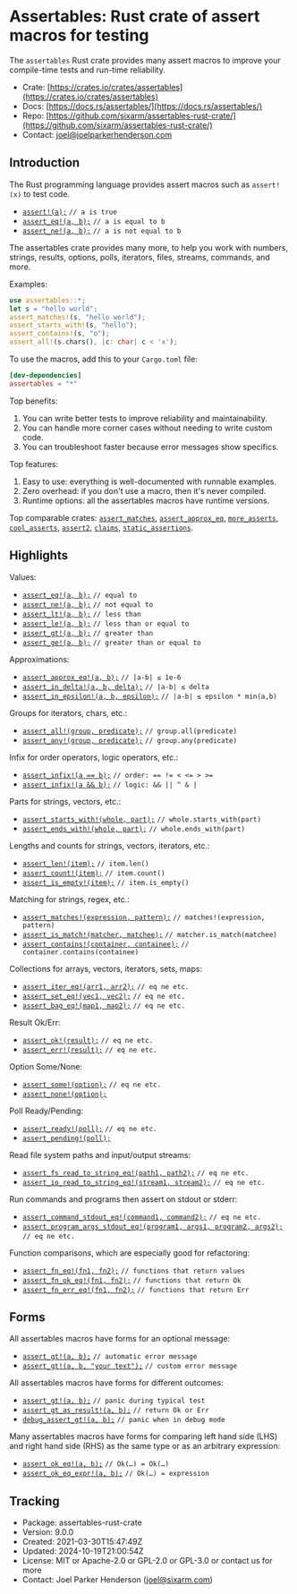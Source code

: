 # Assertables: Rust crate of assert macros for testing

The `assertables` Rust crate provides many assert macros to improve your
compile-time tests and run-time reliability.

* Crate: [https://crates.io/crates/assertables](https://crates.io/crates/assertables)
* Docs: [https://docs.rs/assertables/](https://docs.rs/assertables/)
* Repo: [https://github.com/sixarm/assertables-rust-crate/](https://github.com/sixarm/assertables-rust-crate/)
* Contact: [joel@joelparkerhenderson.com](mailto:joel@joelparkerhenderson.com)


## Introduction

The Rust programming language provides assert macros such as `assert!(x)` to test code.

* [`assert!(a);`](https://doc.rust-lang.org/std/macro.assert.html) `// a is true`
* [`assert_eq!(a, b);`](https://doc.rust-lang.org/std/macro.assert_eq.html) `// a is equal to b`
* [`assert_ne!(a, b);`](https://doc.rust-lang.org/std/macro.assert_ne.html) `// a is not equal to b`

The assertables crate provides many more, to help you work with numbers,
strings, results, options, polls, iterators, files, streams, commands, and more.

Examples:

```rust
use assertables::*;
let s = "hello world";
assert_matches!(s, "hello world");
assert_starts_with!(s, "hello");
assert_contains!(s, "o");
assert_all!(s.chars(), |c: char| c < 'x');
```

To use the macros, add this to your `Cargo.toml` file:

```toml
[dev-dependencies]
assertables = "*"
```

Top benefits:

1. You can write better tests to improve reliability and maintainability.
2. You can handle more corner cases without needing to write custom code.
3. You can troubleshoot faster because error messages show specifics.

Top features:

1. Easy to use: everything is well-documented with runnable examples.
2. Zero overhead: if you don't use a macro, then it's never compiled.
3. Runtime options: all the assertables macros have runtime versions.

Top comparable crates:
    [`assert_matches`](https://crates.io/crates/assert_matches),
    [`assert_approx_eq`](https://crates.io/crates/assert_approx_eq),
    [`more_asserts`](https://crates.io/crates/more_asserts),
    [`cool_asserts`](https://crates.io/crates/cool_asserts),
    [`assert2`](https://crates.io/crates/assert2),
    [`claims`](https://crates.io/crates/claims),
    [`static_assertions`](https://crates.io/crates/static_assertions).

## Highlights

Values:

* [`assert_eq!(a, b);`](https://docs.rs/assertables/9.0.0/assertables/assert_eq) `// equal to`
* [`assert_ne!(a, b);`](https://docs.rs/assertables/9.0.0/assertables/assert_ne) `// not equal to`
* [`assert_lt!(a, b);`](https://docs.rs/assertables/9.0.0/assertables/assert_lt) `// less than`
* [`assert_le!(a, b);`](https://docs.rs/assertables/9.0.0/assertables/assert_le) `// less than or equal to`
* [`assert_gt!(a, b);`](https://docs.rs/assertables/9.0.0/assertables/assert_gt) `// greater than`
* [`assert_ge!(a, b);`](https://docs.rs/assertables/9.0.0/assertables/assert_ge) `// greater than or equal to`

Approximations:

* [`assert_approx_eq!(a, b);`](https://docs.rs/assertables/9.0.0/assertables/assert_approx) `// |a-b| ≤ 1e-6`
* [`assert_in_delta!(a, b, delta);`](https://docs.rs/assertables/9.0.0/assertables/assert_in_delta) `// |a-b| ≤ delta`
* [`assert_in_epsilon!(a, b, epsilon);`](https://docs.rs/assertables/9.0.0/assertables/assert_in_epsilon) `// |a-b| ≤ epsilon * min(a,b)`

Groups for iterators, chars, etc.:

* [`assert_all!(group, predicate);`](https://docs.rs/assertables/9.0.0/assertables/assert_all) `// group.all(predicate)`
* [`assert_any!(group, predicate);`](https://docs.rs/assertables/9.0.0/assertables/assert_any) `// group.any(predicate)`

Infix for order operators, logic operators, etc.:

* [`assert_infix!(a == b);`](https://docs.rs/assertables/9.0.0/assertables/assert_infix) `// order: == != < <= > >=`
* [`assert_infix!(a && b);`](https://docs.rs/assertables/9.0.0/assertables/assert_infix) `// logic: && || ^ & |`

Parts for strings, vectors, etc.:

* [`assert_starts_with!(whole, part);`](https://docs.rs/assertables/9.0.0/assertables/assert_starts_with) `// whole.starts_with(part)`
* [`assert_ends_with!(whole, part);`](https://docs.rs/assertables/9.0.0/assertables/assert_ends_with) `// whole.ends_with(part)`

Lengths and counts for strings, vectors, iterators, etc.:

* [`assert_len!(item);`](https://docs.rs/assertables/9.0.0/assertables/assert_len) `// item.len()`
* [`assert_count!(item);`](https://docs.rs/assertables/9.0.0/assertables/assert_count) `// item.count()`
* [`assert_is_empty!(item);`](https://docs.rs/assertables/9.0.0/assertables/assert_is_empty) `// item.is_empty()`

Matching for strings, regex, etc.:

* [`assert_matches!(expression, pattern);`](module@crate::assert_matches) `// matches!(expression, pattern)`
* [`assert_is_match!(matcher, matchee);`](https://docs.rs/assertables/9.0.0/assertables/assert_is_match) `// matcher.is_match(matchee)`
* [`assert_contains!(container, containee);`](https://docs.rs/assertables/9.0.0/assertables/assert_contains) `// container.contains(containee)`

Collections for arrays, vectors, iterators, sets, maps:

* [`assert_iter_eq!(arr1, arr2);`](https://docs.rs/assertables/9.0.0/assertables/assert_iter) `// eq ne etc.`
* [`assert_set_eq!(vec1, vec2);`](https://docs.rs/assertables/9.0.0/assertables/assert_set) `// eq ne etc.`
* [`assert_bag_eq!(map1, map2);`](https://docs.rs/assertables/9.0.0/assertables/assert_bag) `// eq ne etc.`

Result Ok/Err:

* [`assert_ok!(result);`](https://docs.rs/assertables/9.0.0/assertables/assert_ok) `// eq ne etc.`
* [`assert_err!(result);`](https://docs.rs/assertables/9.0.0/assertables/assert_err) `// eq ne etc.`

Option Some/None:

* [`assert_some!(option);`](https://docs.rs/assertables/9.0.0/assertables/assert_some) `// eq ne etc.`
* [`assert_none!(option);`](https://docs.rs/assertables/9.0.0/assertables/assert_none)

Poll Ready/Pending:

* [`assert_ready!(poll);`](https://docs.rs/assertables/9.0.0/assertables/assert_ready) `// eq ne etc.`
* [`assert_pending!(poll);`](https://docs.rs/assertables/9.0.0/assertables/assert_pending)

Read file system paths and input/output streams:

* [`assert_fs_read_to_string_eq!(path1, path2);`](https://docs.rs/assertables/9.0.0/assertables/assert_fs_read_to_string) `// eq ne etc.`
* [`assert_io_read_to_string_eq!(stream1, stream2);`](https://docs.rs/assertables/9.0.0/assertables/assert_io_read_to_string) `// eq ne etc.`

Run commands and programs then assert on stdout or stderr:

* [`assert_command_stdout_eq!(command1, command2);`](https://docs.rs/assertables/9.0.0/assertables/assert_command) `// eq ne etc.`
* [`assert_program_args_stdout_eq!(program1, args1, program2, args2);`](https://docs.rs/assertables/9.0.0/assertables/assert_program_args) `// eq ne etc.`

Function comparisons, which are especially good for refactoring:

* [`assert_fn_eq!(fn1, fn2);`](https://docs.rs/assertables/9.0.0/assertables/assert_fn) `// functions that return values`
* [`assert_fn_ok_eq!(fn1, fn2);`](https://docs.rs/assertables/9.0.0/assertables/assert_fn_ok) `// functions that return Ok`
* [`assert_fn_err_eq!(fn1, fn2);`](https://docs.rs/assertables/9.0.0/assertables/assert_fn_err) `// functions that return Err`


## Forms

All assertables macros have forms for an optional message:

* [`assert_gt!(a, b);`](https://docs.rs/assertables/9.0.0/assertables/macro.assert_gt.html) `// automatic error message`
* [`assert_gt!(a, b, "your text");`](https://docs.rs/assertables/9.0.0/assertables/macro.assert_gt.html) `// custom error message`

All assertables macros have forms for different outcomes:

* [`assert_gt!(a, b);`](https://docs.rs/assertables/9.0.0/assertables/macro.assert_gt.html) `// panic during typical test`
* [`assert_gt_as_result!(a, b);`](https://docs.rs/assertables/9.0.0/assertables/macro.assert_gt_as_result.html) `// return Ok or Err`
* [`debug_assert_gt!(a, b);`](https://docs.rs/assertables/9.0.0/assertables/macro.debug_assert_gt.html) `// panic when in debug mode`

Many assertables macros have forms for comparing left hand side (LHS) and right hand side (RHS) as the same type or as an arbitrary expression:

* [`assert_ok_eq!(a, b);`](https://docs.rs/assertables/9.0.0/assertables/macro.assert_ok_eq.html) `// Ok(…) = Ok(…)`
* [`assert_ok_eq_expr!(a, b);`](https://docs.rs/assertables/9.0.0/assertables/macro.assert_ok_eq_expr.html) `// Ok(…) = expression`


## Tracking

* Package: assertables-rust-crate
* Version: 9.0.0
* Created: 2021-03-30T15:47:49Z
* Updated: 2024-10-19T21:00:54Z
* License: MIT or Apache-2.0 or GPL-2.0 or GPL-3.0 or contact us for more
* Contact: Joel Parker Henderson (joel@sixarm.com)
